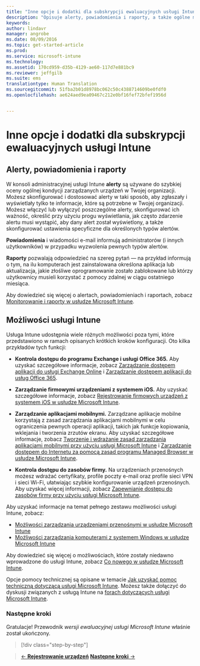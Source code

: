 ```yaml
---
title: "Inne opcje i dodatki dla subskrypcji ewaluacyjnych usługi Intune | Microsoft Intune"
description: "Opisuje alerty, powiadomienia i raporty, a także ogólne możliwości usługi Intune, które użytkownik musi znać podczas rejestrowania się w celu skorzystania z bezpłatnej, 30-dniowej wersji ewaluacyjnej usługi Intune"
keywords: 
author: lindavr
manager: angrobe
ms.date: 08/09/2016
ms.topic: get-started-article
ms.prod: 
ms.service: microsoft-intune
ms.technology: 
ms.assetid: 170cd959-d35b-4129-ae60-117d7e881bc9
ms.reviewer: jeffgilb
ms.suite: ems
translationtype: Human Translation
ms.sourcegitcommit: 51fba2b01d8978bc062c50c4388714609be0fdf0
ms.openlocfilehash: ae624aed9ea09467c212e0bf16fef72bfef1956d


---
```


# Inne opcje i dodatki dla subskrypcji ewaluacyjnych usługi Intune

## Alerty, powiadomienia i raporty
W konsoli administracyjnej usługi Intune **alerty** są używane do szybkiej oceny ogólnej kondycji zarządzanych urządzeń w Twojej organizacji. Możesz skonfigurować i dostosować alerty w taki sposób, aby zgłaszały i wyświetlały tylko te informacje, które są potrzebne w Twojej organizacji. Możesz włączyć lub wyłączyć poszczególne alerty, skonfigurować ich ważność, określić przy użyciu progu wyświetlania, jak często zdarzenie alertu musi wystąpić, aby dany alert został wyświetlony, a także skonfigurować ustawienia specyficzne dla określonych typów alertów.

**Powiadomienia** i wiadomości e-mail informują administratorów (i innych użytkowników) w przypadku wyzwolenia pewnych typów alertów.

**Raporty** pozwalają odpowiedzieć na szereg pytań — na przykład informują o tym, na ilu komputerach jest zainstalowana określona aplikacja lub aktualizacja, jakie złośliwe oprogramowanie zostało zablokowane lub którzy użytkownicy musieli korzystać z pomocy zdalnej w ciągu ostatniego miesiąca.

Aby dowiedzieć się więcej o alertach, powiadomieniach i raportach, zobacz [Monitorowanie i raporty w usłudze Microsoft Intune](/Intune/Deploy-Use/monitoring-and-reports-with-microsoft-intune).

## Możliwości usługi Intune
Usługa Intune udostępnia wiele różnych możliwości poza tymi, które przedstawiono w ramach opisanych krótkich kroków konfiguracji. Oto kilka przykładów tych funkcji:

-   **Kontrola dostępu do programu Exchange i usługi Office 365.** Aby uzyskać szczegółowe informacje, zobacz [Zarządzanie dostępem aplikacji do usługi Exchange Online](https://technet.microsoft.com/library/dn705841.aspx) i [Zarządzanie dostępem aplikacji do usług Office 365](https://technet.microsoft.com/library/dn818907.aspx).

-   **Zarządzanie firmowymi urządzeniami z systemem iOS.** Aby uzyskać szczegółowe informacje, zobacz [Rejestrowanie firmowych urządzeń z systemem iOS w usłudze Microsoft Intune](/Intune/Deploy-Use/enroll-corporate-owned-ios-devices-in-microsoft-intune).

-   **Zarządzanie aplikacjami mobilnymi.** Zarządzane aplikacje mobilne korzystają z zasad zarządzania aplikacjami mobilnymi w celu ograniczenia pewnych operacji aplikacji, takich jak funkcje kopiowania, wklejania i tworzenia zrzutów ekranu. Aby uzyskać szczegółowe informacje, zobacz [Tworzenie i wdrażanie zasad zarządzania aplikacjami mobilnymi przy użyciu usługi Microsoft Intune](/Intune/Deploy-Use/create-and-deploy-mobile-app-management-policies-with-microsoft-intune) i [Zarządzanie dostępem do Internetu za pomocą zasad programu Managed Browser w usłudze Microsoft Intune](/Intune/Deploy-Use/manage-internet-access-using-managed-browser-policies).

-   **Kontrola dostępu do zasobów firmy.** Na urządzeniach przenośnych możesz wdrażać certyfikaty, profile poczty e-mail oraz profile sieci VPN i sieci Wi-Fi, ułatwiając szybkie konfigurowanie urządzeń przenośnych. Aby uzyskać więcej informacji, zobacz [Zapewnianie dostępu do zasobów firmy przy użyciu usługi Microsoft Intune](/Intune/Deploy-Use/enable-access-to-company-resources-with-microsoft-intune).

Aby uzyskać informacje na temat pełnego zestawu możliwości usługi Intune, zobacz:
- [Możliwości zarządzania urządzeniami przenośnymi w usłudze Microsoft Intune](/intune/get-started/mobile-device-management-capabilities-in-microsoft-intune)
- [Możliwości zarządzania komputerami z systemem Windows w usłudze Microsoft Intune](/intune/get-started/windows-pc-management-capabilities-in-microsoft-intune)

Aby dowiedzieć się więcej o możliwościach, które zostały niedawno wprowadzone do usługi Intune, zobacz [Co nowego w usłudze Microsoft Intune](/Intune/Deploy-Use/whats-new-in-microsoft-intune).

Opcje pomocy technicznej są opisane w temacie [Jak uzyskać pomoc techniczną dotyczącą usługi Microsoft Intune](/Intune/Troubleshoot/how-to-get-support-for-microsoft-intune). Możesz także dołączyć do dyskusji związanych z usługą Intune na [forach dotyczących usługi Microsoft Intune](https://social.technet.microsoft.com/Forums/en-US/home?forum=microsoftintuneprod).

### Następne kroki
Gratulacje! Przewodnik *wersji ewaluacyjnej usługi Microsoft Intune* właśnie został ukończony.

>[!div class="step-by-step"]

>[&larr; **Rejestrowanie urządzeń**](.\get-started-with-a-30-day-trial-of-microsoft-intune-step-5.md)     [**Następne kroki** &rarr;](.\get-started-with-a-30-day-trial-of-microsoft-intune-step-7.md)  



<!--HONumber=Aug16_HO2-->


